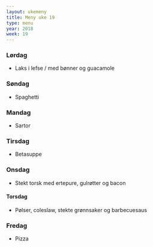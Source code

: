 ```yaml
---
layout: ukemeny
title: Meny uke 19
type: menu
year: 2018
week: 19
---
```


### Lørdag

- Laks i lefse / med bønner og guacamole

### Søndag

- Spaghetti

### Mandag

- Sartor

### Tirsdag

- Betasuppe

### Onsdag

- Stekt torsk med ertepure, gulrøtter og bacon

#### Torsdag

- Pølser, coleslaw, stekte grønnsaker og barbecuesaus

### Fredag

- Pizza

